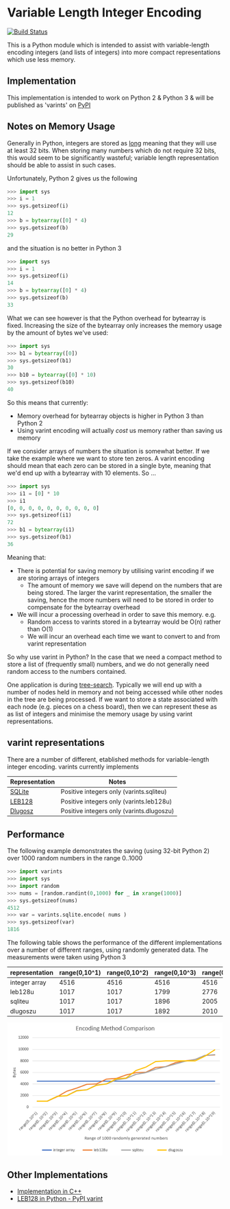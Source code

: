 Variable Length Integer Encoding
================================

[![Build Status](https://travis-ci.org/bright-tools/varints.svg?branch=master)](https://travis-ci.org/bright-tools/varints)

This is a Python module which is intended to assist with variable-length encoding integers (and lists of integers) into more compact representations which use less memory.

Implementation
--------------

This implementation is intended to work on Python 2 & Python 3 & will be published as 'varints' on [PyPI](https://pypi.python.org/pypi)

Notes on Memory Usage
---------------------

Generally in Python, integers are stored as [long](https://docs.python.org/2/library/stdtypes.html#numeric-types-int-float-long-complex) meaning that they will use at least 32 bits.  When storing many numbers which do not require 32 bits, this would seem to be significantly wasteful; variable length representation should be able to assist in such cases.

Unfortunately, Python 2 gives us the following

```python
>>> import sys
>>> i = 1
>>> sys.getsizeof(i)
12
>>> b = bytearray([0] * 4)
>>> sys.getsizeof(b)
29
```

and the situation is no better in Python 3

```python
>>> import sys
>>> i = 1
>>> sys.getsizeof(i)
14
>>> b = bytearray([0] * 4)
>>> sys.getsizeof(b)
33
```

What we can see however is that the Python overhead for bytearray is fixed.  Increasing the size of the bytearray only increases the memory usage by the amount of bytes we've used:

```python
>>> import sys
>>> b1 = bytearray([0])
>>> sys.getsizeof(b1)
30
>>> b10 = bytearray([0] * 10)
>>> sys.getsizeof(b10)
40
```

So this means that currently:
* Memory overhead for bytearray objects is higher in Python 3 than Python 2
* Using varint encoding will actually *cost* us memory rather than saving us memory

If we consider arrays of numbers the situation is somewhat better.  If we take the example where we want to store ten zeros.  A varint encoding should mean that each zero can be stored in a single byte, meaning that we'd end up with a bytearray with 10 elements.  So ...

```python
>>> import sys
>>> i1 = [0] * 10
>>> i1
[0, 0, 0, 0, 0, 0, 0, 0, 0, 0]
>>> sys.getsizeof(i1)
72
>>> b1 = bytearray(i1)
>>> sys.getsizeof(b1)
36
```

Meaning that:
* There is potential for saving memory by utilising varint encoding if we are storing arrays of integers
  * The amount of memory we save will depend on the numbers that are being stored.  The larger the varint representation, the smaller the saving, hence the more numbers will need to be stored in order to compensate for the bytearray overhead
* We will incur a processing overhead in order to save this memory.  e.g.  
  * Random access to varints stored in a bytearray would be O(n) rather than O(1)
  * We will incur an overhead each time we want to convert to and from varint representation

So why use varint in Python?  In the case that we need a compact method to store a list of (frequently small) numbers, and we do not generally need random access to the numbers contained.

One application is during [tree-search](https://en.wikipedia.org/wiki/Search_tree).  Typically we will end up with a number of nodes held in memory and not being accessed while other nodes in the tree are being processed.  If we want to store a state associated with each node (e.g. pieces on a chess board), then we can represent these as as list of integers and minimise the memory usage by using varint representations.

varint representations
----------------------

There are a number of different, etablished methods for variable-length integer encoding.  varints currently implements

| Representation | Notes |
| -------------- | ----- |
| [SQLite](https://sqlite.org/src4/doc/trunk/www/varint.wiki) | Positive integers only (varints.sqliteu) |
| [LEB128](https://en.wikipedia.org/wiki/LEB128) | Positive integers only (varints.leb128u) |
| [Dlugosz](http://www.dlugosz.com/ZIP2/VLI.html) | Positive integers only (varints.dlugoszu) |

Performance
-----------

The following example demonstrates the saving (using 32-bit Python 2) over 1000 random numbers in the range 0..1000

```python
>>> import varints
>>> import sys
>>> import random
>>> nums = [random.randint(0,1000) for _ in xrange(1000)]
>>> sys.getsizeof(nums)
4512
>>> var = varints.sqlite.encode( nums )
>>> sys.getsizeof(var)
1816
```

The following table shows the performance of the different implementations over a number of different ranges, using randomly generated data.  The measurements were taken using Python 3

| representation |  range(0,10^1) | range(0,10^2) | range(0,10^3) | range(0,10^4) | range(0,10^5) | range(0,10^6) | range(0,10^7) | range(0,10^8) | range(0,10^9) | range(0,10^10) | range(0,10^11) | range(0,10^12) | range(0,10^13) | range(0,10^14) | range(0,10^15) | range(0,10^16) | range(0,10^17) | range(0,10^18) | range(0,10^19) |
| -------------- | ----- | ---- | ---- | ---- | ---- | ---- | ---- | ---- | ---- | ---- | ---- | ---- | ---- | ---- | ---- | ---- | ---- | ---- | ---- |
| integer array  |  4516 | 4516 | 4516 | 4516 | 4516 | 4516 | 4516 | 4516 | 4516 | 4516 | 4516 | 4516 | 4516 | 4516 | 4516 | 4516 | 4516 | 4516 | 4516 |
| leb128u        |  1017 | 1017 | 1799 | 2776 | 3329 | 3949 | 4011 | 4832 | 5000 | 5557 | 5973 | 6013 | 6926 | 7010 | 7731 | 7987 | 8289 | 8939 | 9011 |
| sqliteu        |  1017 | 1017 | 1896 | 2005 | 2852 | 2997 | 3805 | 3986 | 4729 | 4980 | 5681 | 5974 | 6566 | 6976 | 7455 | 7965 | 8286 | 8939 | 9077 |
| dlugoszu       |  1017 | 1017 | 1892 | 2010 | 2838 | 2999 | 3804 | 3984 | 4873 | 5006 | 6301 | 6949 | 7903 | 8005 | 8016 | 8017 | 8017 | 8841 | 9913 |

![Test Data Graph](test_data.png)

Other Implementations
---------------------

* [Implementation in C++](https://github.com/stoklund/varint)
* [LEB128 in Python - PyPI varint](https://github.com/fmoo/python-varint)
